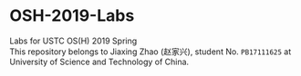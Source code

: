 # OSH-2019-Labs  

Labs for USTC OS(H) 2019 Spring  
This repository belongs to Jiaxing Zhao (赵家兴), student No. `PB17111625` at University of Science and Technology of China.  